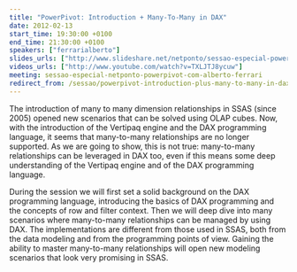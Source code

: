 ```yaml
---
title: "PowerPivot: Introduction + Many-To-Many in DAX"
date: 2012-02-13
start_time: 19:30:00 +0100
end_time: 21:30:00 +0100
speakers: ["ferrarialberto"]
slides_urls: ["http://www.slideshare.net/netponto/sessao-especial-powerpivot-com-alberto-ferrari"]
videos_urls: ["http://www.youtube.com/watch?v=TXLJTJ8ycuw"]
meeting: sessao-especial-netponto-powerpivot-com-alberto-ferrari
redirect_from: /sessao/powerpivot-introduction-plus-many-to-many-in-dax/
---
```

The introduction of many to many dimension relationships in SSAS (since 2005) opened new scenarios that can be solved using OLAP cubes. Now, with the introduction of the Vertipaq engine and the DAX programming language, it seems that many-to-many relationships are no longer supported. As we are going to show, this is not true: many-to-many relationships can be leveraged in DAX too, even if this means some deep understanding of the Vertipaq engine and of the DAX programming language.

During the session we will first set a solid background on the DAX programming language, introducing the basics of DAX programming and the concepts of row and filter context. Then we will deep dive into many scenarios where many-to-many relationships can be managed by using DAX. The implementations are different from those used in SSAS, both from the data modeling and from the programming points of view. Gaining the ability to master many-to-many relationships will open new modeling scenarios that look very promising in SSAS.

